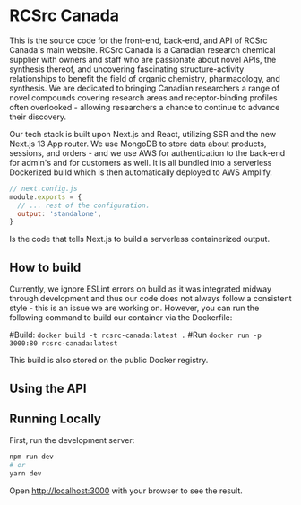 # RCSrc Canada

This is the source code for the front-end, back-end, and API of RCSrc Canada's main website. RCSrc Canada is a Canadian research chemical supplier with owners and staff who are passionate about novel APIs, the synthesis thereof, and uncovering fascinating structure-activity relationships to benefit the field of organic chemistry, pharmacology, and synthesis. We are dedicated to bringing Canadian researchers a range of novel compounds covering research areas and receptor-binding profiles often overlooked - allowing researchers a chance to continue to advance their discovery.

Our tech stack is built upon Next.js and React, utilizing SSR and the new Next.js 13 App router. We use MongoDB to store data about products, sessions, and orders - and we use AWS for authentication to the back-end for admin's and for customers as well. It is all bundled into a serverless Dockerized build which is then automatically deployed to AWS Amplify.

```js
// next.config.js
module.exports = {
  // ... rest of the configuration.
  output: 'standalone',
}
```
Is the code that tells Next.js to build a serverless containerized output.

## How to build

Currently, we ignore ESLint errors on build as it was integrated midway through development and thus our code does not always follow a consistent style - this is an issue we are working on. However, you can run the following command to build our container via the Dockerfile:

#Build: `docker build -t rcsrc-canada:latest .`
#Run `docker run -p 3000:80 rcsrc-canada:latest`

This build is also stored on the public Docker registry.

## Using the API



## Running Locally

First, run the development server:

```bash
npm run dev
# or
yarn dev
```

Open [http://localhost:3000](http://localhost:3000) with your browser to see the result.
